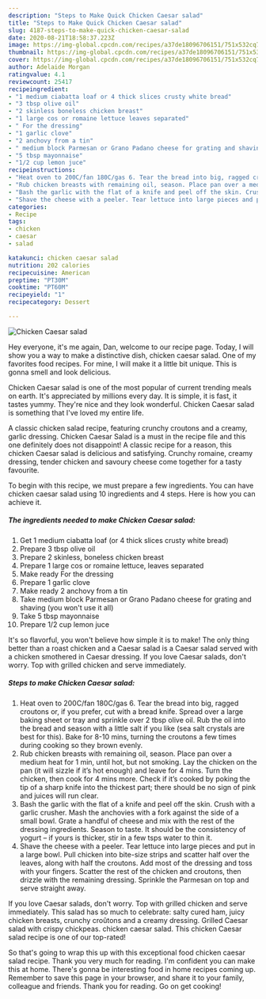 ```yaml
---
description: "Steps to Make Quick Chicken Caesar salad"
title: "Steps to Make Quick Chicken Caesar salad"
slug: 4187-steps-to-make-quick-chicken-caesar-salad
date: 2020-08-21T18:58:37.223Z
image: https://img-global.cpcdn.com/recipes/a37de18096706151/751x532cq70/chicken-caesar-salad-recipe-main-photo.jpg
thumbnail: https://img-global.cpcdn.com/recipes/a37de18096706151/751x532cq70/chicken-caesar-salad-recipe-main-photo.jpg
cover: https://img-global.cpcdn.com/recipes/a37de18096706151/751x532cq70/chicken-caesar-salad-recipe-main-photo.jpg
author: Adelaide Morgan
ratingvalue: 4.1
reviewcount: 25417
recipeingredient:
- "1 medium ciabatta loaf or 4 thick slices crusty white bread"
- "3 tbsp olive oil"
- "2 skinless boneless chicken breast"
- "1 large cos or romaine lettuce leaves separated"
- " For the dressing"
- "1 garlic clove"
- "2 anchovy from a tin"
- " medium block Parmesan or Grano Padano cheese for grating and shaving you wont use it all"
- "5 tbsp mayonnaise"
- "1/2 cup lemon juce"
recipeinstructions:
- "Heat oven to 200C/fan 180C/gas 6. Tear the bread into big, ragged croutons or, if you prefer, cut with a bread knife. Spread over a large baking sheet or tray and sprinkle over 2 tbsp olive oil. Rub the oil into the bread and season with a little salt if you like (sea salt crystals are best for this). Bake for 8-10 mins, turning the croutons a few times during cooking so they brown evenly."
- "Rub chicken breasts with remaining oil, season. Place pan over a medium heat for 1 min, until hot, but not smoking. Lay the chicken on the pan (it will sizzle if it’s hot enough) and leave for 4 mins. Turn the chicken, then cook for 4 mins more. Check if it’s cooked by poking the tip of a sharp knife into the thickest part; there should be no sign of pink and juices will run clear."
- "Bash the garlic with the flat of a knife and peel off the skin. Crush with a garlic crusher. Mash the anchovies with a fork against the side of a small bowl. Grate a handful of cheese and mix with the rest of the dressing ingredients. Season to taste. It should be the consistency of yogurt – if yours is thicker, stir in a few tsps water to thin it."
- "Shave the cheese with a peeler. Tear lettuce into large pieces and put in a large bowl. Pull chicken into bite-size strips and scatter half over the leaves, along with half the croutons. Add most of the dressing and toss with your fingers. Scatter the rest of the chicken and croutons, then drizzle with the remaining dressing. Sprinkle the Parmesan on top and serve straight away."
categories:
- Recipe
tags:
- chicken
- caesar
- salad

katakunci: chicken caesar salad 
nutrition: 202 calories
recipecuisine: American
preptime: "PT30M"
cooktime: "PT60M"
recipeyield: "1"
recipecategory: Dessert

---
```



![Chicken Caesar salad](https://img-global.cpcdn.com/recipes/a37de18096706151/751x532cq70/chicken-caesar-salad-recipe-main-photo.jpg)

Hey everyone, it's me again, Dan, welcome to our recipe page. Today, I will show you a way to make a distinctive dish, chicken caesar salad. One of my favorites food recipes. For mine, I will make it a little bit unique. This is gonna smell and look delicious.

Chicken Caesar salad is one of the most popular of current trending meals on earth. It's appreciated by millions every day. It is simple, it is fast, it tastes yummy. They're nice and they look wonderful. Chicken Caesar salad is something that I've loved my entire life.

A classic chicken salad recipe, featuring crunchy croutons and a creamy, garlic dressing. Chicken Caesar Salad is a must in the recipe file and this one definitely does not disappoint! A classic recipe for a reason, this chicken Caesar salad is delicious and satisfying. Crunchy romaine, creamy dressing, tender chicken and savoury cheese come together for a tasty favourite.


To begin with this recipe, we must prepare a few ingredients. You can have chicken caesar salad using 10 ingredients and 4 steps. Here is how you can achieve it.

<!--inarticleads1-->

##### The ingredients needed to make Chicken Caesar salad:

1. Get 1 medium ciabatta loaf (or 4 thick slices crusty white bread)
1. Prepare 3 tbsp olive oil
1. Prepare 2 skinless, boneless chicken breast
1. Prepare 1 large cos or romaine lettuce, leaves separated
1. Make ready  For the dressing
1. Prepare 1 garlic clove
1. Make ready 2 anchovy from a tin
1. Take  medium block Parmesan or Grano Padano cheese for grating and shaving (you won&#39;t use it all)
1. Take 5 tbsp mayonnaise
1. Prepare 1/2 cup lemon juce


It&#39;s so flavorful, you won&#39;t believe how simple it is to make! The only thing better than a roast chicken and a Caesar salad is a Caesar salad served with a chicken smothered in Caesar dressing. If you love Caesar salads, don&#39;t worry. Top with grilled chicken and serve immediately. 

<!--inarticleads2-->

##### Steps to make Chicken Caesar salad:

1. Heat oven to 200C/fan 180C/gas 6. Tear the bread into big, ragged croutons or, if you prefer, cut with a bread knife. Spread over a large baking sheet or tray and sprinkle over 2 tbsp olive oil. Rub the oil into the bread and season with a little salt if you like (sea salt crystals are best for this). Bake for 8-10 mins, turning the croutons a few times during cooking so they brown evenly.
1. Rub chicken breasts with remaining oil, season. Place pan over a medium heat for 1 min, until hot, but not smoking. Lay the chicken on the pan (it will sizzle if it’s hot enough) and leave for 4 mins. Turn the chicken, then cook for 4 mins more. Check if it’s cooked by poking the tip of a sharp knife into the thickest part; there should be no sign of pink and juices will run clear.
1. Bash the garlic with the flat of a knife and peel off the skin. Crush with a garlic crusher. Mash the anchovies with a fork against the side of a small bowl. Grate a handful of cheese and mix with the rest of the dressing ingredients. Season to taste. It should be the consistency of yogurt – if yours is thicker, stir in a few tsps water to thin it.
1. Shave the cheese with a peeler. Tear lettuce into large pieces and put in a large bowl. Pull chicken into bite-size strips and scatter half over the leaves, along with half the croutons. Add most of the dressing and toss with your fingers. Scatter the rest of the chicken and croutons, then drizzle with the remaining dressing. Sprinkle the Parmesan on top and serve straight away.


If you love Caesar salads, don&#39;t worry. Top with grilled chicken and serve immediately. This salad has so much to celebrate: salty cured ham, juicy chicken breasts, crunchy croûtons and a creamy dressing. Grilled Caesar salad with crispy chickpeas. chicken caesar salad. This chicken Caesar salad recipe is one of our top-rated! 

So that's going to wrap this up with this exceptional food chicken caesar salad recipe. Thank you very much for reading. I'm confident you can make this at home. There's gonna be interesting food in home recipes coming up. Remember to save this page in your browser, and share it to your family, colleague and friends. Thank you for reading. Go on get cooking!
